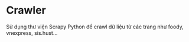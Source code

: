 # Crawler
Sử dụng thư viện Scrapy Python để crawl dữ liệu từ các trang như foody, vnexpress, sis.hust...
